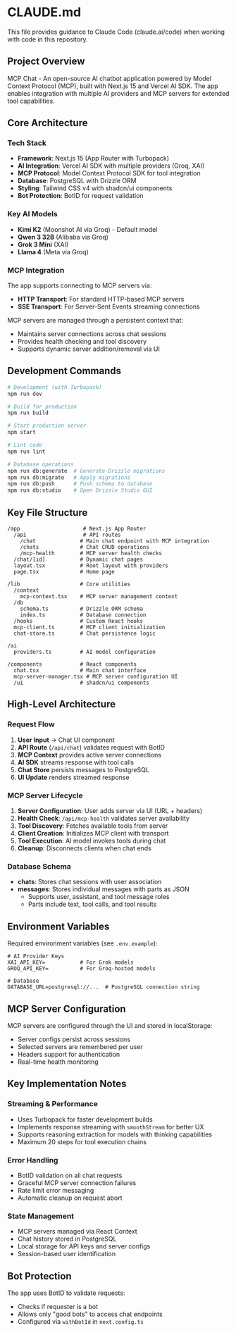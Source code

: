 # CLAUDE.md

This file provides guidance to Claude Code (claude.ai/code) when working with code in this repository.

## Project Overview

MCP Chat - An open-source AI chatbot application powered by Model Context Protocol (MCP), built with Next.js 15 and Vercel AI SDK. The app enables integration with multiple AI providers and MCP servers for extended tool capabilities.

## Core Architecture

### Tech Stack
- **Framework**: Next.js 15 (App Router with Turbopack)
- **AI Integration**: Vercel AI SDK with multiple providers (Groq, XAI)
- **MCP Protocol**: Model Context Protocol SDK for tool integration
- **Database**: PostgreSQL with Drizzle ORM
- **Styling**: Tailwind CSS v4 with shadcn/ui components
- **Bot Protection**: BotID for request validation

### Key AI Models
- **Kimi K2** (Moonshot AI via Groq) - Default model
- **Qwen 3 32B** (Alibaba via Groq)
- **Grok 3 Mini** (XAI)
- **Llama 4** (Meta via Groq)

### MCP Integration
The app supports connecting to MCP servers via:
- **HTTP Transport**: For standard HTTP-based MCP servers
- **SSE Transport**: For Server-Sent Events streaming connections

MCP servers are managed through a persistent context that:
- Maintains server connections across chat sessions
- Provides health checking and tool discovery
- Supports dynamic server addition/removal via UI

## Development Commands

```bash
# Development (with Turbopack)
npm run dev

# Build for production
npm run build

# Start production server
npm start

# Lint code
npm run lint

# Database operations
npm run db:generate  # Generate Drizzle migrations
npm run db:migrate   # Apply migrations
npm run db:push      # Push schema to database
npm run db:studio    # Open Drizzle Studio GUI
```

## Key File Structure

```
/app                    # Next.js App Router
  /api                  # API routes
    /chat              # Main chat endpoint with MCP integration
    /chats             # Chat CRUD operations
    /mcp-health        # MCP server health checks
  /chat/[id]           # Dynamic chat pages
  layout.tsx           # Root layout with providers
  page.tsx             # Home page

/lib                   # Core utilities
  /context
    mcp-context.tsx    # MCP server management context
  /db
    schema.ts          # Drizzle ORM schema
    index.ts           # Database connection
  /hooks               # Custom React hooks
  mcp-client.ts        # MCP client initialization
  chat-store.ts        # Chat persistence logic

/ai
  providers.ts         # AI model configuration

/components            # React components
  chat.tsx             # Main chat interface
  mcp-server-manager.tsx # MCP server configuration UI
  /ui                  # shadcn/ui components
```

## High-Level Architecture

### Request Flow
1. **User Input** → Chat UI component
2. **API Route** (`/api/chat`) validates request with BotID
3. **MCP Context** provides active server connections
4. **AI SDK** streams response with tool calls
5. **Chat Store** persists messages to PostgreSQL
6. **UI Update** renders streamed response

### MCP Server Lifecycle
1. **Server Configuration**: User adds server via UI (URL + headers)
2. **Health Check**: `/api/mcp-health` validates server availability
3. **Tool Discovery**: Fetches available tools from server
4. **Client Creation**: Initializes MCP client with transport
5. **Tool Execution**: AI model invokes tools during chat
6. **Cleanup**: Disconnects clients when chat ends

### Database Schema
- **chats**: Stores chat sessions with user association
- **messages**: Stores individual messages with parts as JSON
  - Supports user, assistant, and tool message roles
  - Parts include text, tool calls, and tool results

## Environment Variables

Required environment variables (see `.env.example`):

```env
# AI Provider Keys
XAI_API_KEY=           # For Grok models
GROQ_API_KEY=          # For Groq-hosted models

# Database
DATABASE_URL=postgresql://...  # PostgreSQL connection string
```

## MCP Server Configuration

MCP servers are configured through the UI and stored in localStorage:
- Server configs persist across sessions
- Selected servers are remembered per user
- Headers support for authentication
- Real-time health monitoring

## Key Implementation Notes

### Streaming & Performance
- Uses Turbopack for faster development builds
- Implements response streaming with `smoothStream` for better UX
- Supports reasoning extraction for models with thinking capabilities
- Maximum 20 steps for tool execution chains

### Error Handling
- BotID validation on all chat requests
- Graceful MCP server connection failures
- Rate limit error messaging
- Automatic cleanup on request abort

### State Management
- MCP servers managed via React Context
- Chat history stored in PostgreSQL
- Local storage for API keys and server configs
- Session-based user identification

## Bot Protection

The app uses BotID to validate requests:
- Checks if requester is a bot
- Allows only "good bots" to access chat endpoints
- Configured via `withBotId` in `next.config.ts`